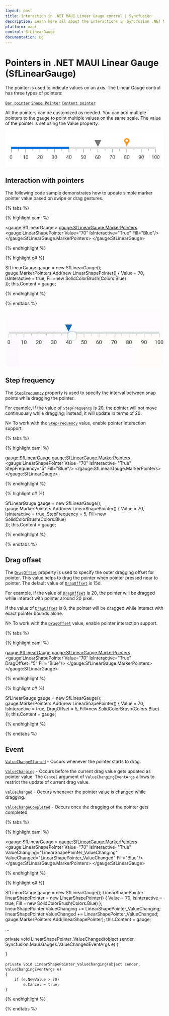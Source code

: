 ```yaml
---
layout: post
title: Interaction in .NET MAUI Linear Gauge control | Syncfusion
description: Learn here all about the interactions in Syncfusion .NET MAUI Linear Gauge (SfLinearGauge) control and more
platform: maui
control: SfLinearGauge
documentation: ug
---
```


# Pointers in .NET MAUI Linear Gauge (SfLinearGauge)

The pointer is used to indicate values on an axis. The Linear Gauge control has three types of pointers:

[`Bar pointer`]()
[`Shape Pointer`]()
[`Content pointer`]()

All the pointers can be customized as needed. You can add multiple pointers to the gauge to point multiple values on the same scale. The value of the pointer is set using the Value property.

![Pointer in linear gauge](images/pointers/pointers.png)

## Interaction with pointers

The following code sample demonstrates how to update simple marker pointer value based on swipe or drag gestures.

{% tabs %}

{% highlight xaml %}

<gauge:SfLinearGauge >
                <gauge:SfLinearGauge.MarkerPointers>
                    <gauge:LinearShapePointer Value="70" IsInteractive="True" Fill="Blue"/>
                </gauge:SfLinearGauge.MarkerPointers>
            </gauge:SfLinearGauge>

{% endhighlight %}

{% highlight c# %}

SfLinearGauge gauge = new SfLinearGauge();
		gauge.MarkerPointers.Add(new LinearShapePointer()
		{
			Value = 70,
			IsInteractive = true,
			Fill=new SolidColorBrush(Colors.Blue)	
		});
		this.Content = gauge;

{% endhighlight %}

{% endtabs %}

![Simple pointer interaction in linear gauge](images/pointers/simple_interaction.gif)

## Step frequency

The [`StepFrequency`]() property is used to specify the interval between snap points while dragging the pointer.

For example, if the value of [`StepFrequency`]() is 20, the pointer will not move continuously while dragging; instead, it will update in terms of 20.

N> To work with the [`StepFrequency`]() value, enable pointer interaction support.

{% tabs %}

{% highlight xaml %}

<gauge:SfLinearGauge>
                <gauge:SfLinearGauge.MarkerPointers>
                    <gauge:LinearShapePointer Value="70" IsInteractive="True" 
                                              StepFrequency="5" Fill="Blue"/>
                </gauge:SfLinearGauge.MarkerPointers>
            </gauge:SfLinearGauge>

{% endhighlight %}

{% highlight c# %}

SfLinearGauge gauge = new SfLinearGauge();
		gauge.MarkerPointers.Add(new LinearShapePointer()
		{
			Value = 70,
			IsInteractive = true,
			StepFrequency = 5,
			Fill=new SolidColorBrush(Colors.Blue)	
		});
		this.Content = gauge;

{% endhighlight %}

{% endtabs %}

## Drag offset

The [`DragOffset`]() property is used to specify the outer dragging offset for pointer. This value helps to drag the pointer when pointer pressed near to pointer. The default value of [`DragOffset`]() is 15d.

For example, if the value of [`DragOffset`]() is 20, the pointer will be dragged while interact with pointer around 20 pixel. 

If the value of [`DragOffset`]() is 0, the pointer will be dragged while interact with exact pointer bounds alone. 

N> To work with the [`DragOffset`]() value, enable pointer interaction support.

{% tabs %}

{% highlight xaml %}

<gauge:SfLinearGauge>
                <gauge:SfLinearGauge.MarkerPointers>
                    <gauge:LinearShapePointer Value="70" IsInteractive="True" 
                                              DragOffset="5" Fill="Blue"/>
                </gauge:SfLinearGauge.MarkerPointers>
            </gauge:SfLinearGauge>

{% endhighlight %}

{% highlight c# %}

SfLinearGauge gauge = new SfLinearGauge();
		gauge.MarkerPointers.Add(new LinearShapePointer()
		{
			Value = 70,
			IsInteractive = true,
			DragOffset = 5,
			Fill=new SolidColorBrush(Colors.Blue)	
		});
		this.Content = gauge;

{% endhighlight %}

{% endtabs %}


## Event

[`ValueChangeStarted`]() - Occurs whenever the pointer starts to drag.

[`ValueChanging`]() - Occurs before the current drag value gets updated as pointer value. The `Cancel` argument of `ValueChangingEventArgs` allows to restrict the update of current drag value.

[`ValueChanged`]() - Occurs whenever the pointer value is changed while dragging.

[`ValueChangeCompleted`]() - Occurs once the dragging of the pointer gets completed.

{% tabs %}

{% highlight xaml %}

<gauge:SfLinearGauge >
                <gauge:SfLinearGauge.MarkerPointers>
                    <gauge:LinearShapePointer Value="70" IsInteractive="True" 
                                              ValueChanging="LinearShapePointer_ValueChanging"
                                              ValueChanged="LinearShapePointer_ValueChanged"
                                              Fill="Blue"/>
                </gauge:SfLinearGauge.MarkerPointers>
            </gauge:SfLinearGauge>

{% endhighlight %}

{% highlight c# %}

SfLinearGauge gauge = new SfLinearGauge();
		LinearShapePointer linearShapePointer = new LinearShapePointer()
		{
			Value = 70,
			IsInteractive = true,
			Fill = new SolidColorBrush(Colors.Blue)
		};
		linearShapePointer.ValueChanging += LinearShapePointer_ValueChanging;
		linearShapePointer.ValueChanged += LinearShapePointer_ValueChanged;
		gauge.MarkerPointers.Add(linearShapePointer);
		this.Content = gauge;

...

private void LinearShapePointer_ValueChanged(object sender, Syncfusion.Maui.Gauges.ValueChangedEventArgs e)
	{

	}

	private void LinearShapePointer_ValueChanging(object sender, ValueChangingEventArgs e)
	{
		if (e.NewValue > 70)
			e.Cancel = true;
	}

{% endhighlight %}

{% endtabs %}
